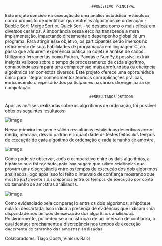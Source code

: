                                             ##OBJETIVO PRINCIPAL

Este projeto consiste na execução de uma análise estatística meticulosa com o propósito de identificar qual entre os algoritmos de ordenação - Bubble Sort, Merge Sort ou Quick Sort - se destaca como o mais eficaz em diversos cenários. A importância dessa escolha transcende a mera implementação, impactando diretamente o desempenho global de um programa. Para atingir esse objetivo, os participantes serão imersos no refinamento de suas habilidades de programação em linguagem C, ao passo que adquirem experiência prática na coleta e análise de dados. Utilizando ferramentas como Python, Pandas e NumPy,é possível extrair insights valiosos sobre o tempo de processamento de cada algoritmo, contribuindo assim para uma compreensão mais aprofundada da eficiência algorítmica em contextos diversos. Este projeto oferece uma oportunidade única para integrar conhecimentos teóricos com aplicações práticas, enriquecendo o repertório dos participantes nas áreas de engenharia de computação.

                                           ##RESULTADOS OBTIDOS

Após as análises realizadas sobre os algoritimos de ordenação, foi possível obter os seguintes resultados:


![image](https://github.com/vraiol/analise_desempenho/assets/102372775/54b1646b-0fbd-4b0f-9f7a-b1209aeb10cc)


Nessa primeira imagem é válido ressaltar as estatísticas descritivas como média, mediana, desvio padrão e a quantidade de testes feitos dos tempos de execução de cada algoritmo de ordenação e cada tamanho de amostra.

![image](https://github.com/vraiol/analise_desempenho/assets/102372775/f30e4f37-7d3e-452c-8adf-e7f1dd3528f3)

Como pode-se observar, após o comparativo entre os dois algoritmos, a hipótese nula foi rejeitada, pois isso sugere que existe evidências que provam uma discrepância entre os tempos de execução dos dois algoritmos analisados, logo após isso foi feito o intervalo de confiança mostrando que mostra justamente a discrepância entre os tempos de execução por conta do tamanho de amostras analisadas.

![image](https://github.com/vraiol/analise_desempenho/assets/102372775/c7ad5a98-fbfb-4d3c-9644-35ba59ddd97a)

Como evidenciado pela comparação entre os dois algoritmos, a hipótese nula foi descartada. Isso indica a presença de evidências que indicam uma disparidade nos tempos de execução dos algoritmos analisados. Posteriormente, procedeu-se à construção de um intervalo de confiança, o qual destaca precisamente a discrepância nos tempos de execução decorrente do tamanho das amostras analisadas.



Colaboradores: Tiago Costa, Vinícius Raiol
